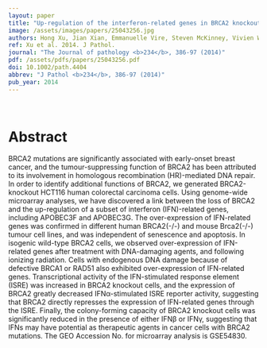 ```yaml
---
layout: paper
title: "Up-regulation of the interferon-related genes in BRCA2 knockout epithelial cells."
image: /assets/images/papers/25043256.jpg
authors: Hong Xu, Jian Xian, Emmanuelle Vire, Steven McKinney, Vivien Wei, Jason Wong, Rebecca Tong, Tony Kouzarides, Carlos Caldas, Samuel Aparicio
ref: Xu et al. 2014. J Pathol.
journal: "The Journal of pathology <b>234</b>, 386-97 (2014)"
pdf: /assets/pdfs/papers/25043256.pdf
doi: 10.1002/path.4404
abbrev: "J Pathol <b>234</b>, 386-97 (2014)"
pub_year: 2014
---
```


<br />
<div data-badge-popover="right" data-badge-type="donut" data-pmid="25043256" data-hide-no-mentions="true" class="altmetric-embed"></div>

# Abstract

BRCA2 mutations are significantly associated with early-onset breast cancer, and the tumour-suppressing function of BRCA2 has been attributed to its involvement in homologous recombination (HR)-mediated DNA repair. In order to identify additional functions of BRCA2, we generated BRCA2-knockout HCT116 human colorectal carcinoma cells. Using genome-wide microarray analyses, we have discovered a link between the loss of BRCA2 and the up-regulation of a subset of interferon (IFN)-related genes, including APOBEC3F and APOBEC3G. The over-expression of IFN-related genes was confirmed in different human BRCA2(-/-) and mouse Brca2(-/-) tumour cell lines, and was independent of senescence and apoptosis. In isogenic wild-type BRCA2 cells, we observed over-expression of IFN-related genes after treatment with DNA-damaging agents, and following ionizing radiation. Cells with endogenous DNA damage because of defective BRCA1 or RAD51 also exhibited over-expression of IFN-related genes. Transcriptional activity of the IFN-stimulated response element (ISRE) was increased in BRCA2 knockout cells, and the expression of BRCA2 greatly decreased IFNα-stimulated ISRE reporter activity, suggesting that BRCA2 directly represses the expression of IFN-related genes through the ISRE. Finally, the colony-forming capacity of BRCA2 knockout cells was significantly reduced in the presence of either IFNβ or IFNγ, suggesting that IFNs may have potential as therapeutic agents in cancer cells with BRCA2 mutations. The GEO Accession No. for microarray analysis is GSE54830.


